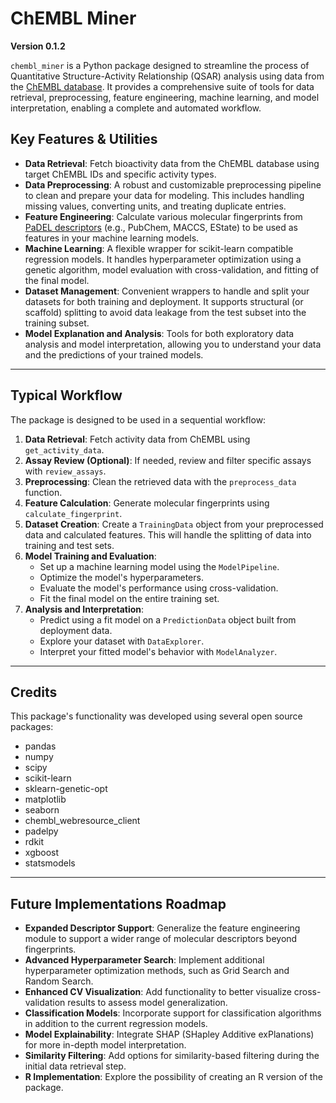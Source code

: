 # ChEMBL Miner

**Version 0.1.2**

`chembl_miner` is a Python package designed to streamline the process of Quantitative Structure-Activity Relationship (QSAR)
analysis using data from the [ChEMBL database](https://www.ebi.ac.uk/chembl/). It provides a comprehensive suite of tools for data retrieval, preprocessing,
feature engineering, machine learning, and model interpretation, enabling a complete and automated workflow.

## Key Features & Utilities

* **Data Retrieval**: Fetch bioactivity data from the ChEMBL database using target ChEMBL IDs and specific activity types.
* **Data Preprocessing**: A robust and customizable preprocessing pipeline to clean and prepare your data for modeling. This includes handling missing values, converting units, and treating duplicate entries.
* **Feature Engineering**: Calculate various molecular fingerprints from [PaDEL descriptors](http://yapcwsoft.com/dd/padeldescriptor/) (e.g., PubChem, MACCS, EState) to be used as features in your machine learning models.
* **Machine Learning**: A flexible wrapper for scikit-learn compatible regression models. It handles hyperparameter optimization using a genetic algorithm, model evaluation with cross-validation, and fitting of the final model.
* **Dataset Management**: Convenient wrappers to handle and split your datasets for both training and deployment. It supports structural (or scaffold) splitting to avoid data leakage from the test subset into the training subset.
* **Model Explanation and Analysis**: Tools for both exploratory data analysis and model interpretation, allowing you to understand your data and the predictions of your trained models.

---

## Typical Workflow

The package is designed to be used in a sequential workflow:

1.  **Data Retrieval**: Fetch activity data from ChEMBL using `get_activity_data`.
2.  **Assay Review (Optional)**: If needed, review and filter specific assays with `review_assays`.
3.  **Preprocessing**: Clean the retrieved data with the `preprocess_data` function.
4.  **Feature Calculation**: Generate molecular fingerprints using `calculate_fingerprint`.
5.  **Dataset Creation**: Create a `TrainingData` object from your preprocessed data and calculated features. This will handle the splitting of data into training and test sets.
6.  **Model Training and Evaluation**:
    * Set up a machine learning model using the `ModelPipeline`.
    * Optimize the model's hyperparameters.
    * Evaluate the model's performance using cross-validation.
    * Fit the final model on the entire training set.
7.  **Analysis and Interpretation**:
    * Predict using a fit model on a `PredictionData` object built from deployment data.
    * Explore your dataset with `DataExplorer`.
    * Interpret your fitted model's behavior with `ModelAnalyzer`.

---

## Credits

This package's functionality was developed using several open source packages:
* pandas
* numpy
* scipy
* scikit-learn
* sklearn-genetic-opt
* matplotlib
* seaborn
* chembl_webresource_client
* padelpy
* rdkit
* xgboost
* statsmodels

---

## Future Implementations Roadmap


* **Expanded Descriptor Support**: Generalize the feature engineering module to support a wider range of molecular descriptors beyond fingerprints.
* **Advanced Hyperparameter Search**: Implement additional hyperparameter optimization methods, such as Grid Search and Random Search.
* **Enhanced CV Visualization**: Add functionality to better visualize cross-validation results to assess model generalization.
* **Classification Models**: Incorporate support for classification algorithms in addition to the current regression models.
* **Model Explainability**: Integrate SHAP (SHapley Additive exPlanations) for more in-depth model interpretation.
* **Similarity Filtering**: Add options for similarity-based filtering during the initial data retrieval step.
* **R Implementation**: Explore the possibility of creating an R version of the package.